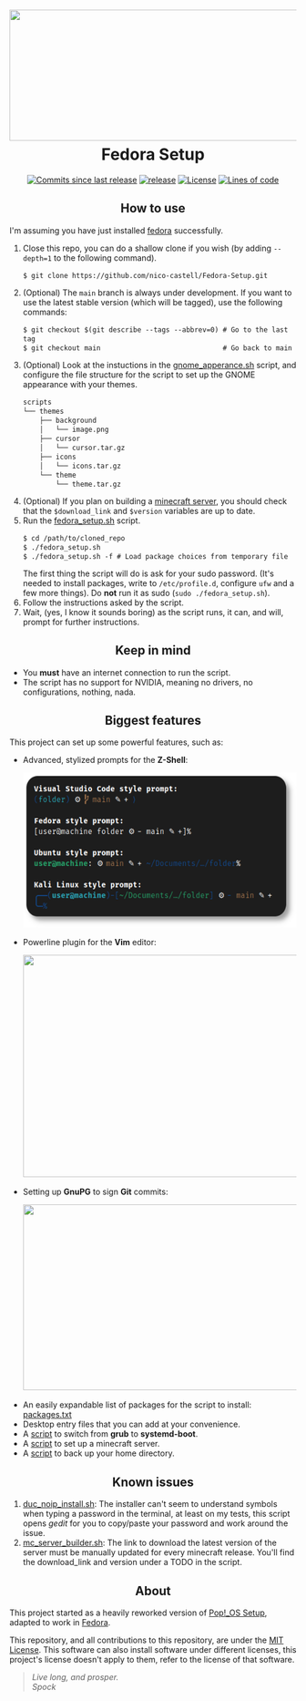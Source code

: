 <h1 align="center">
	<img src="assets/logo.png" width="511" height="230">
	<br>Fedora Setup<br>
</h1>
<p align="center">
	<a href="https://github.com/nico-castel/Fedora-Setup/commits"><img alt="Commits since last release" src="https://img.shields.io/github/commits-since/nico-castell/Fedora-Setup/latest?label=Commits%20since%20last%20release&color=informational&logo=git&logoColor=white&style=flat-square"></a>
	<a href="https://github.com/nico-castell/Fedora-Setup/releases"><img alt="release" src="https://img.shields.io/github/v/release/nico-castell/Fedora-Setup?label=Release&color=informational&logo=GitHub&logoColor=white&style=flat-square"></a>
	<a href="LICENSE"><img alt="License" src="https://img.shields.io/github/license/nico-castell/Fedora-Setup?label=License&color=informational&logo=Open%20Source%20Initiative&logoColor=white&style=flat-square"></a>
	<a href="https://github.com/nico-castell/Fedora-Setup"><img alt="Lines of code" src="https://img.shields.io/tokei/lines/github/nico-castell/Fedora-Setup?label=Lines%20of%20code&color=informational&logo=GNU%20bash&logoColor=white&style=flat-square"></a>
</p>

<h2 align="center">How to use</h2>

I'm assuming you have just installed [fedora](https://getfedora.org/en/workstation/download/)
successfully.

1. Close this repo, you can do a shallow clone if you wish (by adding `--depth=1` to the following
	command).
	```shell
	$ git clone https://github.com/nico-castell/Fedora-Setup.git
	```
2. (Optional) The `main` branch is always under development. If you want to use the latest stable
	version (which will be tagged), use the following commands:
	```shell
	$ git checkout $(git describe --tags --abbrev=0) # Go to the last tag
	$ git checkout main                              # Go back to main
	```
3. (Optional) Look at the instuctions in the [gnome_apperance.sh](scripts/gnome_appearance.sh)
	script, and configure the file structure for the script to set up the GNOME appearance with your
	themes.
	```
	scripts
	└── themes
	    ├── background
	    │   └── image.png
	    ├── cursor
	    │   └── cursor.tar.gz
	    ├── icons
	    │   └── icons.tar.gz
	    └── theme
	        └── theme.tar.gz
	```
4. (Optional) If you plan on building a [minecraft server](scripts/mc_server_builder.sh), you should
	check that the `$download_link` and `$version` variables are up to date.
5. Run the [fedora_setup.sh](fedora_setup.sh) script.
	```shell
	$ cd /path/to/cloned_repo
	$ ./fedora_setup.sh
	$ ./fedora_setup.sh -f # Load package choices from temporary file
	```
	The first thing the script will do is ask for your sudo password. (It's needed to install
	packages, write to `/etc/profile.d`, configure `ufw` and a few more things). Do **not** run it as
	sudo (`sudo ./fedora_setup.sh`).
6. Follow the instructions asked by the script.
7. Wait, (yes, I know it sounds boring) as the script runs, it can, and will, prompt for further
	instructions.

<h2 align="center">Keep in mind</h2>

- You **must** have an internet connection to run the script.
- The script has no support for NVIDIA, meaning no drivers, no configurations, nothing, nada.

<h2 align="center">Biggest features</h2>

This project can set up some powerful features, such as:

- Advanced, stylized prompts for the **Z-Shell**:
	<p align="center"><img width="600" height="272" src="assets/prompts.png"></p>
- Powerline plugin for the **Vim** editor:
	<p align="center"><img width="600" height="390" src="assets/vim-powerline.png"></p>
- Setting up **GnuPG** to sign **Git** commits:
	<p align="center"><img width="600" height="326" src="assets/seahorse.png"></p>
- An easily expandable list of packages for the script to install: [packages.txt](packages.txt)
- Desktop entry files that you can add at your convenience.
- A [script](scripts/systemdboot_switch.sh) to switch from **grub** to **systemd-boot**.
- A [script](scripts/mc_server_builder.sh) to set up a minecraft server.
- A [script](back_me_up.sh) to back up your home directory.

<h2 align="center">Known issues</h2>

1. [duc_noip_install.sh](scripts/duc_noip_install.sh): The installer can't seem to understand
	symbols when typing a password in the terminal, at least on my tests, this script opens *gedit*
	for you to copy/paste your password and work around the issue.
2. [mc_server_builder.sh](scripts/mc_server_builder.sh): The link to download the latest version of
	the server must be manually updated for every minecraft release. You'll find the download_link and
	version under a TODO in the script.

<h2 align="center">About</h2>

This project started as a heavily reworked version of
[Pop!_OS Setup](https://github.com/nico-castell/PopOS-Setup), adapted to work in
[Fedora](https://getfedora.org/en/workstation/download/).

This repository, and all contributions to this repository, are under the [MIT License](LICENSE).
This software can also install software under different licenses, this project's license doesn't
apply to them, refer to the license of that software.

> *Live long, and prosper.*  
> *Spock*
